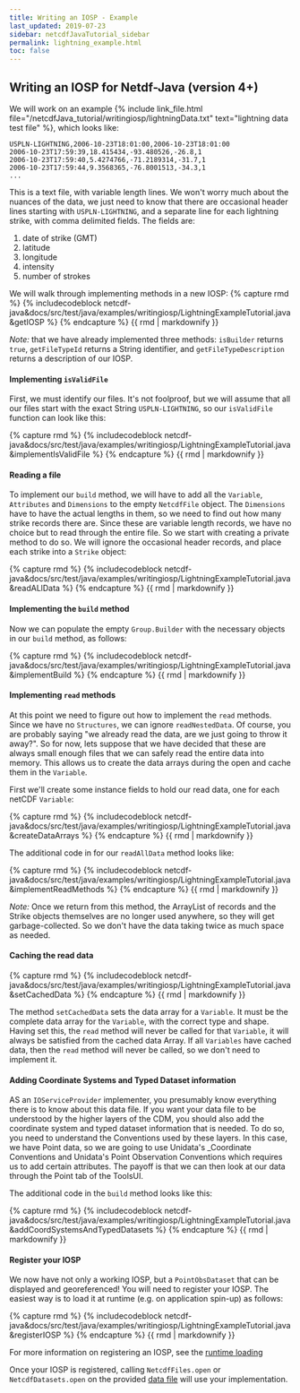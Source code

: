 ```yaml
---
title: Writing an IOSP - Example
last_updated: 2019-07-23
sidebar: netcdfJavaTutorial_sidebar
permalink: lightning_example.html
toc: false
---
```


## Writing an IOSP for Netdf-Java (version 4+)

We will work on an example {% include link_file.html file="/netcdfJava_tutorial/writingiosp/lightningData.txt" text="lightning data test file" %}, which looks like:

~~~
USPLN-LIGHTNING,2006-10-23T18:01:00,2006-10-23T18:01:00
2006-10-23T17:59:39,18.415434,-93.480526,-26.8,1
2006-10-23T17:59:40,5.4274766,-71.2189314,-31.7,1
2006-10-23T17:59:44,9.3568365,-76.8001513,-34.3,1
...
~~~

This is a text file, with variable length lines. We won't worry much about the nuances of the data, we just need to know that there are occasional header lines 
starting with `USPLN-LIGHTNING`, and a separate line for each lightning strike, with comma delimited fields. The fields are:

1. date of strike (GMT)
2. latitude
3. longitude
4. intensity
5. number of strokes

We will walk through implementing methods in a new IOSP: 
{% capture rmd %}
{% includecodeblock netcdf-java&docs/src/test/java/examples/writingiosp/LightningExampleTutorial.java&getIOSP %}
{% endcapture %}
{{ rmd | markdownify }}

*Note:* that we have already implemented three methods: `isBuilder` returns `true`, `getFileTypeId` returns a String identifier, 
and `getFileTypeDescription` returns a description of our IOSP. 

#### Implementing `isValidFile`

First, we must identify our files. It's not foolproof, but we will assume that all our files start with the exact String `USPLN-LIGHTNING`, 
so our `isValidFile` function can look like this:

{% capture rmd %}
{% includecodeblock netcdf-java&docs/src/test/java/examples/writingiosp/LightningExampleTutorial.java&implementIsValidFile %}
{% endcapture %}
{{ rmd | markdownify }}

#### Reading a file

To implement our `build` method, we will have to add all the `Variable`, `Attributes` and `Dimensions` to the empty `NetcdfFile` object. 
The `Dimensions` have to have the actual lengths in them, so we need to find out how many strike records there are. 
Since these are variable length records, we have no choice but to read through the entire file. So we start with creating a private method to do so. 
We will ignore the occasional header records, and place each strike into a `Strike` object:

{% capture rmd %}
{% includecodeblock netcdf-java&docs/src/test/java/examples/writingiosp/LightningExampleTutorial.java&readALlData %}
{% endcapture %}
{{ rmd | markdownify }}

#### Implementing the `build` method

Now we can populate the empty `Group.Builder` with the necessary objects in our `build` method, as follows:

{% capture rmd %}
{% includecodeblock netcdf-java&docs/src/test/java/examples/writingiosp/LightningExampleTutorial.java&implementBuild %}
{% endcapture %}
{{ rmd | markdownify }}

#### Implementing `read` methods

At this point we need to figure out how to implement the `read` methods. Since we have no `Structures`, we can ignore `readNestedData`. 
Of course, you are probably saying "we already read the data, are we just going to throw it away?". 
So for now, lets suppose that we have decided that these are always small enough files that we can safely read the entire data into memory. 
This allows us to create the data arrays during the open and cache them in the `Variable`.  
 
First we'll create some instance fields to hold our read data, one for each netCDF `Variable`:

{% capture rmd %}
{% includecodeblock netcdf-java&docs/src/test/java/examples/writingiosp/LightningExampleTutorial.java&createDataArrays %}
{% endcapture %}
{{ rmd | markdownify }}

The additional code in for our `readAllData` method looks like:

{% capture rmd %}
{% includecodeblock netcdf-java&docs/src/test/java/examples/writingiosp/LightningExampleTutorial.java&implementReadMethods %}
{% endcapture %}
{{ rmd | markdownify }}

*Note:* Once we return from this method, the ArrayList of records and the Strike objects themselves are no longer used anywhere, 
so they will get garbage-collected. So we don't have the data taking twice as much space as needed.

#### Caching the read data
{% capture rmd %}
{% includecodeblock netcdf-java&docs/src/test/java/examples/writingiosp/LightningExampleTutorial.java&setCachedData %}
{% endcapture %}
{{ rmd | markdownify }}
   
The method `setCachedData` sets the data array for a `Variable`. It must be the complete data array for the `Variable`, with the correct type and shape. 
Having set this, the `read` method will never be called for that `Variable`, it will always be satisfied from the cached data Array. 
If all `Variables` have cached data, then the `read` method will never be called, so we don't need to implement it.

#### Adding Coordinate Systems and Typed Dataset information

AS an `IOServiceProvider` implementer, you presumably know everything there is to know about this data file. 
If you want your data file to be understood by the higher layers of the CDM, you should also add the coordinate system and typed dataset information that is needed. 
To do so, you need to understand the Conventions used by these layers. In this case, we have Point data, so we are going to use Unidata's _Coordinate Conventions and 
Unidata's Point Observation Conventions which requires us to add certain attributes. The payoff is that we can then look at our data through the Point tab of the ToolsUI.

The additional code in the `build` method looks like this:

{% capture rmd %}
{% includecodeblock netcdf-java&docs/src/test/java/examples/writingiosp/LightningExampleTutorial.java&addCoordSystemsAndTypedDatasets %}
{% endcapture %}
{{ rmd | markdownify }}


#### Register your IOSP
We now have not only a working IOSP, but a `PointObsDataset` that can be displayed and georeferenced! You will need to register your IOSP. 
The easiest way is to load it at runtime (e.g. on application spin-up) as follows:

{% capture rmd %}
{% includecodeblock netcdf-java&docs/src/test/java/examples/writingiosp/LightningExampleTutorial.java&registerIOSP %}
{% endcapture %}
{{ rmd | markdownify }}

For more information on registering an IOSP, see the [runtime loading](runtime_loading.html#register-an-ioserviceprovider)

Once your IOSP is registered, calling `NetcdfFiles.open` or `NetcdfDatasets.open` on the provided [data file](netcdfJava_tutorial/writingiosp/lightningData.txt) 
will use your implementation.